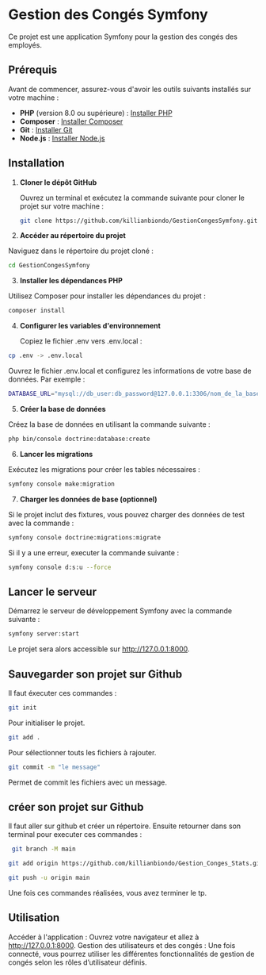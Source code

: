 # Gestion des Congés Symfony

Ce projet est une application Symfony pour la gestion des congés des employés.

## Prérequis

Avant de commencer, assurez-vous d'avoir les outils suivants installés sur votre machine :

- **PHP** (version 8.0 ou supérieure) : [Installer PHP](https://www.php.net/downloads)
- **Composer** : [Installer Composer](https://getcomposer.org/download/)
- **Git** : [Installer Git](https://git-scm.com/downloads)
- **Node.js** : [Installer Node.js](https://nodejs.org/)

## Installation

1. **Cloner le dépôt GitHub**

   Ouvrez un terminal et exécutez la commande suivante pour cloner le projet sur votre machine :

   ```bash
   git clone https://github.com/killianbiondo/GestionCongesSymfony.git

2. **Accéder au répertoire du projet**

Naviguez dans le répertoire du projet cloné :

```bash
cd GestionCongesSymfony
```

3. **Installer les dépendances PHP**

Utilisez Composer pour installer les dépendances du projet :

```bash
composer install
```

4. **Configurer les variables d'environnement**

   Copiez le fichier .env vers .env.local :

```bash
cp .env -> .env.local
```

Ouvrez le fichier .env.local et configurez les informations de votre base de données. Par exemple :

```bash
DATABASE_URL="mysql://db_user:db_password@127.0.0.1:3306/nom_de_la_base?serverVersion=8.0"
```

5. **Créer la base de données**

Créez la base de données en utilisant la commande suivante :

```bash
php bin/console doctrine:database:create
```


6. **Lancer les migrations**

Exécutez les migrations pour créer les tables nécessaires :

```bash
symfony console make:migration
```


7. **Charger les données de base (optionnel)**

Si le projet inclut des fixtures, vous pouvez charger des données de test avec la commande :

```bash
symfony console doctrine:migrations:migrate
```

Si il y a une erreur, executer la commande suivante :

```bash
symfony console d:s:u --force
```


## Lancer le serveur

Démarrez le serveur de développement Symfony avec la commande suivante :

```bash
symfony server:start
```
Le projet sera alors accessible sur http://127.0.0.1:8000.

## Sauvegarder son projet sur Github

Il faut éxecuter ces commandes : 

```bash
git init
```
Pour initialiser le projet.

```bash
git add .
```
Pour sélectionner touts les fichiers à rajouter.

```bash
git commit -m "le message"
```
Permet de commit les fichiers avec un message.


## créer son projet sur Github

Il faut aller sur github et créer un répertoire.
Ensuite retourner dans son terminal pour executer ces commandes : 

```bash
 git branch -M main
```

```bash
git add origin https://github.com/killianbiondo/Gestion_Conges_Stats.git
```

```bash
git push -u origin main
```
Une fois ces commandes réalisées, vous avez terminer le tp.


## Utilisation

Accéder à l'application : Ouvrez votre navigateur et allez à http://127.0.0.1:8000.
Gestion des utilisateurs et des congés : Une fois connecté, vous pourrez utiliser les différentes fonctionnalités de gestion de congés selon les rôles d’utilisateur définis.




















